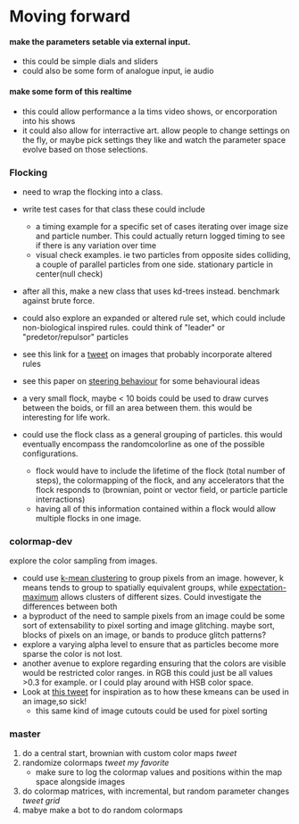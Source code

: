 # Moving forward
#### make the parameters setable via external input.
- this could be simple dials and sliders
- could also be some form of analogue input, ie audio
#### make some form of this realtime
- this could allow performance a la tims video shows, or encorporation into his shows
- it could also allow for interractive art. allow people to change settings on the fly, or maybe pick settings they like and watch the parameter space evolve based on those selections.



### Flocking
- need to wrap the flocking into a class.
- write test cases for that class these could include
    - a timing example for a specific set of cases iterating over image size and particle number. This could actually return logged timing to see if there is any variation over time
    - visual check examples. ie two particles from opposite sides colliding, a couple of parallel particles from one side. stationary particle in center(null check)
- after all this, make a new class that uses kd-trees instead. benchmark against brute force.

- could also explore an expanded or altered rule set, which could include non-biological inspired rules. could think of "leader" or "predetor/repulsor" particles
- see this link for a [tweet](https://twitter.com/mattdesl/status/835931748471013376) on images that probably incorporate altered rules
- see this paper on [steering behaviour](https://red3d.com/cwr/papers/1999/gdc99steer.pdf) for some behavioural ideas
- a very small flock, maybe < 10 boids could be used to draw curves between the boids, or fill an area between them. this would be interesting for life work.
- could use the flock class as a general grouping of particles. this would eventually encompass the randomcolorline as one of the possible configurations.
    - flock would have to include the lifetime of the flock (total number of steps), the colormapping of the flock, and any accelerators that the flock responds to (brownian, point or vector field, or particle particle interractions)
    - having all of this information contained within a flock would allow multiple flocks in one image.

### colormap-dev
explore the color sampling from images.
- could use [k-mean clustering](https://en.wikipedia.org/wiki/K-means_clustering) to group pixels from an image. however, k means tends to group to spatially equivalent groups, while [expectation-maximum](https://en.wikipedia.org/wiki/Expectation%E2%80%93maximization_algorithm) allows clusters of different sizes. Could investigate the differences between both
- a byproduct of the need to sample pixels from an image could be some sort of extensability to pixel sorting and image glitching. maybe sort, blocks of pixels on an image, or bands to produce glitch patterns?
- explore a varying alpha level to ensure that as particles become more sparse the color is not lost.
- another avenue to explore regarding ensuring that the colors are visible would be restricted color ranges. in RGB this could just be all values >0.3 for example. or I could play around with HSB color space.
- Look at [this tweet](https://twitter.com/zhuanghongru/status/836450232284008453) for inspiration as to how these kmeans can be used in an image,so sick!
    - this same kind of image cutouts could be used for pixel sorting


### master
1. do a central start, brownian with custom color maps *tweet*
2. randomize colormaps *tweet my favorite*
    - make sure to log the colormap values and positions within the map space alongside images
3. do colormap matrices, with incremental, but random parameter changes *tweet grid*
4. mabye make a bot to do random colormaps
